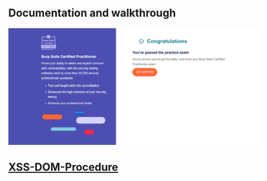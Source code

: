 ## Documentation and walkthrough

[![](https://github.com/nu11secur1ty/PortSwigger-Web-Security-Academy/blob/main/Burp-Suite-Certified-Practitioner/docs/Screenshot%202022-12-15%20122507.png)](https://streamable.com/gc3liy)

## [XSS-DOM-Procedure](https://github.com/nu11secur1ty/PortSwigger-Web-Security-Academy/tree/main/Burp-Suite-Certified-Practitioner/docs/XSS-DOM-Procedure)
